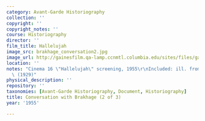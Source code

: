 ```yaml
---
category: Avant-Garde Historiography
collection: ''
copyright: ''
copyright_notes: ''
course: Historiography
director: ''
film_title: Hallelujah
image_src: brakhage_conversation2.jpg
image_url: http://gainesfilm.qa-lamp.ccnmtl.columbia.edu/sites/files/gainesfilm/images/brakhage_conversation2.jpg
location: ''
notes: "Cinema 16 \"Hallelujah\" screening, 1955\r\nIncluded: ill. from \"Hallelujah\"\
  \ (1929)"
physical_description: ''
repository: ''
taxonomies: [Avant-Garde Historiography, Document, Historiography]
title: Conversation with Brakhage (2 of 3)
year: '1955'

---
```

